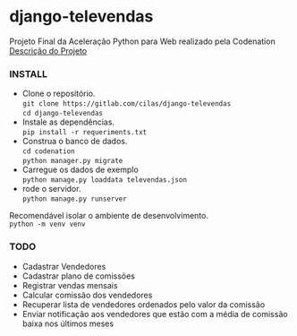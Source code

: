 # django-televendas
Projeto Final da Aceleração Python para Web realizado pela Codenation  
[Descrição do Projeto](README_CODENATION.md)  

### INSTALL  
- Clone o repositório.  
`git clone https://gitlab.com/cilas/django-televendas`  
`cd django-televendas`  
- Instale as dependências.  
`pip install -r requeriments.txt`  
- Construa o banco de dados.  
`cd codenation`  
`python manager.py migrate`  
- Carregue os dados de exemplo  
`python manage.py loaddata televendas.json`  
- rode o servidor.  
`python manage.py runserver`  

Recomendável isolar o ambiente de desenvolvimento.  
`python -m venv venv`  

### TODO  
- Cadastrar Vendedores
- Cadastrar plano de comissões
- Registrar vendas mensais
- Calcular comissão dos vendedores
- Recuperar lista de vendedores ordenados pelo valor da comissão
- Enviar notificação aos vendedores que estão com a média de comissão baixa nos últimos meses
